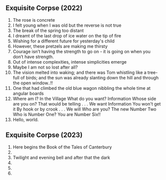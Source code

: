 ## Exquisite Corpse (2022)
1. The rose is concrete
2. I felt young when I was old but the reverse is not true
3. The break of the spring too distant
4. I dreamt of the last drop of ice water on the tip of fire
5. Wishing for a different future for yesterday's child
6. However, these pretzels are making me thirsty
7. Courage isn’t having the strength to go on - it is going on when you don’t have strength.
8. Out of intense complexities, intense simplicities emerge
9. Maybe I am not so lost after all?
10. The vision melted into waking; and there was Tom whistling like a tree-full of birds; and the sun was already slanting down the hill and through the open window..!!
11. One that had climbed the old blue wagon nibbling the whole time at angular boards
12. Where am I? In the Village What do you want? Information Whose side are you on? That would be telling . . . We want Information You won't get it By hook or by crook . . . We will Who are you? The new Number Two Who is Number One? You are Number Six!!
13. Hello, world.

## Exquisite Corpse (2023)
1. Here begins the Book of the Tales of Canterbury
2. 
3. Twilight and evening bell and after that the dark
4. 
5. 
6.
